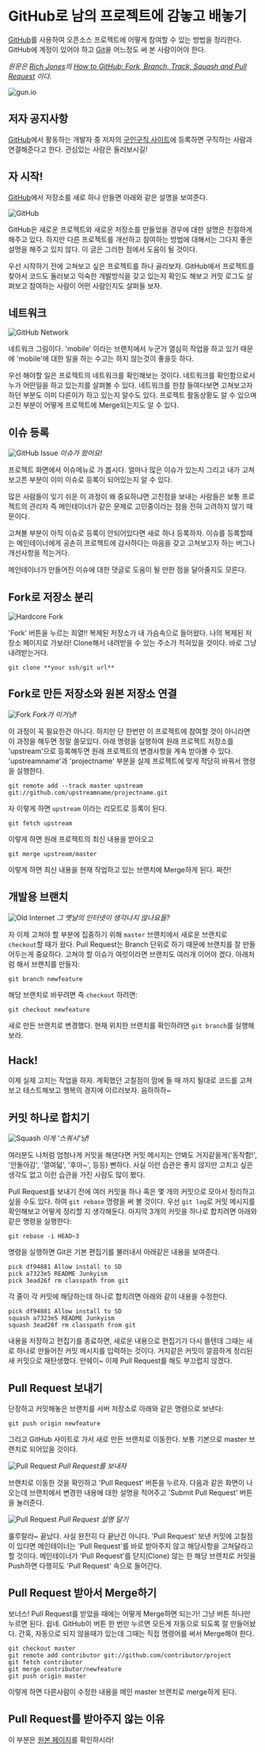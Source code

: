# GitHub로 남의 프로젝트에 감놓고 배놓기

[GitHub][]를 사용하여 오픈소스 프로젝트에 어떻게 참여할 수 있는 방법을 정리한다. GitHub에 계정이 있어야 하고 [Git][]을 어느정도 써 본 사람이어야 한다.

_원문은 [Rich Jones][rich]의 [How to GitHub: Fork, Branch, Track, Squash and Pull Request][source] 이다._

![gun.io](/articles/2012/how-to-github/banner_ul2.png)

[Git]: http://git-scm.org/
[GitHub]: http://github.com/
[source]: http://gun.io/blog/how-to-github-fork-branch-and-pull-request/
[rich]: http://gun.io/

## 저자 공지사항

[GitHub][]에서 활동하는 개발자 중 저자의 [구인구직 사이트](http://gun.io/contracts/new/)에 등록하면 구직하는 사람과 연결해준다고 한다. 관심있는 사람은 둘러보시길!

## 자 시작!

[GitHub][]에서 저장소를 새로 하나 만들면 아래와 같은 설명을 보여준다.

![GitHub](/articles/2012/how-to-github/LiEI3.png)

GitHub은 새로운 프로젝트와 새로운 저장소를 만들었을 경우에 대한 설명은 친절하게 해주고 있다. 하지만 다른 프로젝트를 개선하고 참여하는 방법에 대해서는 그다지 좋은 설명을 해주고 있지 않다. 이 글은 그러한 점에서 도움이 될 것이다.

우선 시작하기 전에 고쳐보고 싶은 프로젝트를 하나 골라보자. GitHub에서 프로젝트를 찾아서 코드도 둘러보고 익숙한 개발방식을 갖고 있는지 확인도 해보고 커밋 로그도 살펴보고 참여하는 사람이 어떤 사람인지도 살펴들 보자.

## 네트워크

![GitHub Network](/articles/2012/how-to-github/naZ6I.png)

네트워크 그림이다. 'mobile' 이라는 브랜치에서 누군가 열심히 작업을 하고 있기 때문에 'mobile'에 대한 일을 하는 수고는 하지 않는것이 좋을듯 하다.

우선 해야할 일은 프로젝트의 네트워크를 확인해보는 것이다. 네트워크를 확인함으로서 누가 어떤일을 하고 있는지를 살펴볼 수 있다. 네트워크를 한참 들여다보면 고쳐보고자 하던 부분도 이미 다른이가 하고 있는지 알수도 있다. 프로젝트 활동상황도 알 수 있으며 고친 부분이 어떻게 프로젝트에 Merge되는지도 알 수 있다.

## 이슈 등록

![GitHub Issue](/articles/2012/how-to-github/oksQI.png)
_이슈가 왔어요!_

프로젝트 화면에서 이슈메뉴로 가 봅시다. 얼마나 많은 이슈가 있는지 그리고 내가 고쳐보고픈 부분이 이미 이슈로 등록이 되어있는지 알 수 있다.

많은 사람들이 잊기 쉬운 이 과정이 왜 중요하냐면 고친점을 보내는 사람들은 보통 프로젝트의 관리자 즉 메인테이너가 같은 문제로 고민중이라는 점을 전혀 고려하지 않기 때문이다.

고쳐볼 부분이 아직 이슈로 등록이 안되어있다면 새로 하나 등록하자. 이슈를 등록할때는 메인테이너에게 공손히 프로젝트에 감사하다는 마음을 갖고 고쳐보고자 하는 버그나 개선사항을 적는거다.

메인테이너가 만들어진 이슈에 대한 댓글로 도움이 될 만한 점을 달아줄지도 모른다.

## Fork로 저장소 분리

![Hardcore Fork](/articles/2012/how-to-github/VWFCB.png)

'Fork' 버튼을 누르는 희열!! 복제된 저장소가 내 가슴속으로 들어왔다. 나의 복제된 저장소 페이지로 가보라! Clone해서 내려받을 수 있는 주소가 적혀있을 것이다. 바로 그냥 내려받는거다.

    git clone **your ssh/git url**

## Fork로 만든 저장소와 원본 저장소 연결

![Fork](/articles/2012/how-to-github/bbNRs.png)
_Fork가 이거냥!_

이 과정이 꼭 필요한건 아니다. 하지만 단 한번만 이 프로젝트에 참여할 것이 아니라면 이 과정을 해두면 정말 쓸모있다. 아래 명령을 실행하여 원래 프로젝트 저장소를 'upstream'으로 등록해두면 원래 프로젝트의 변경사항을 계속 받아볼 수 있다. 'upstreamname'과 'projectname' 부분을 실제 프로젝트에 맞게 적당히 바꿔서 명령을 실행한다.

    git remote add --track master upstream git://github.com/upstreamname/projectname.git

자 이렇게 하면 `upstream` 이라는 리모트로 등록이 된다.

    git fetch upstream

이렇게 하면 원래 프로젝트의 최신 내용을 받아오고

    git merge upstream/master

이렇게 하면 최신 내용을 현재 작업하고 있는 브랜치에 Merge하게 된다. 짜잔!

## 개발용 브랜치

![Old Internet](/articles/2012/how-to-github/fI9qT.gif)
_그 옛날의 인터넷이 생각나지 않나요들?_

자 이제 고쳐야 할 부분에 집중하기 위해 `master` 브랜치에서 새로운 브랜치로 `checkout`할 때가 왔다. Pull Request는 Branch 단위로 하기 때문에 브랜치를 잘 만들어두는게 중요하다. 고쳐야 할 이슈가 여럿이라면 브랜치도 여러개 이어야 겠다. 아래처럼 해서 브랜치를 만들자:

    git branch newfeature

해당 브랜치로 바꾸려면 즉 `checkout` 하려면:

    git checkout newfeature

새로 만든 브랜치로 변경했다. 현재 위치한 브랜치를 확인하려면 `git branch`를 실행해보라.

## Hack!

이제 실제 고치는 작업을 하자. 계획했던 고칠점이 맘에 들 때 까지 될대로 코드를 고쳐보고 테스트해보고 행복의 경지에 이르러보자. 음하하하~

## 커밋 하나로 합치기

![Squash](/articles/2012/how-to-github/FgOPu.png)
_이게 '스쿼시'냥!_

여러분도 나처럼 엄청나게 커밋을 해댄다면 커밋 메시지는 안봐도 거지같을게('동작함!', '안돌아감', '열여덟', '후아~', 등등) 뻔하다. 사실 이런 습관은 좋지 않지만 고치고 싶은 생각도 없고 이런 습관을 가진 사람도 많이 봤다.

Pull Request를 보내기 전에 여러 커밋을 하나 혹은 몇 개의 커밋으로 모아서 정리하고 싶을 수도 있다. 하여 `git rebase` 명령을 써 볼 것이다. 우선 `git log`로 커밋 메시지를 확인해보고 어떻게 정리할 지 생각해둔다. 마지막 3개의 커밋을 하나로 합치려면 아래와 같은 명령을 실행한다:

    git rebase -i HEAD~3

명령을 실행하면 Git은 기본 편집기를 불러내서 아래같은 내용을 보여준다.

    pick df94881 Allow install to SD
    pick a7323e5 README Junkyism
    pick 3ead26f rm classpath from git

각 줄이 각 커밋에 해당하는데 하나로 합치려면 아래와 같이 내용을 수정한다.

    pick df94881 Allow install to SD
    squash a7323e5 README Junkyism
    squash 3ead26f rm classpath from git

내용을 저장하고 편집기를 종료하면, 새로운 내용으로 편집기가 다시 뜰텐데 그때는 새로 하나로 만들어진 커밋 메시지를 입력하는 것이다. 거지같은 커밋이 깔끔하게 정리된 새 커밋으로 재탄생했다. 만쉐이~ 이제 Pull Request를 해도 부끄럽지 않겠다.

## Pull Request 보내기

단장하고 커밋해놓은 브랜치를 서버 저장소로 아래와 같은 명령으로 보낸다:

    git push origin newfeature

그리고 GitHub 사이트로 가서 새로 만든 브랜치로 이동한다. 보통 기본으로 master 브랜치로 되어있을 것이다.

![Pull Request](/articles/2012/how-to-github/aAd2v.png)
_Pull Request를 보내자_

브랜치로 이동한 것을 확인하고 'Pull Request' 버튼을 누르자. 다음과 같은 화면이 나오는데 브랜치에서 변경한 내용에 대한 설명을 적어주고 'Submit Pull Request' 버튼을 눌러준다.

![Pull Request](/articles/2012/how-to-github/5Euiy.png)
_Pull Request 설명 달기_

룰루랄라~ 끝났다. 사실 완전히 다 끝난건 아니다. 'Pull Request' 보낸 커밋에 고칠점이 있다면 메인테이너는 'Pull Request'를 바로 받아주지 않고 해당사항을 고쳐달라고 할 것이다. 메인테이너가 'Pull Request'를 닫지(Clone) 않는 한 해당 브랜치로 커밋을 Push하면 다행히도 'Pull Request' 속으로 들어간다.

## Pull Request 받아서 Merge하기

보너스! Pull Request를 받았을 때에는 어떻게 Merge하면 되는가! 그냥 버튼 하나만 누르면 된다. 쉽네. GitHub이 버튼 한 번만 누르면 모든게 자동으로 되도록 잘 만들어놨다. 간혹, 자동으로 되지 않을때가 있는데 그때는 직접 명령어를 써서 Merge해야 한다.

    git checkout master
    git remote add contributor git://github.com/contributor/project
    git fetch contributor
    git merge contributor/newfeature
    git push origin master

이렇게 하면 다른사람이 수정한 내용을 메인 master 브랜치로 merge하게 된다.

## Pull Request를 받아주지 않는 이유

이 부분은 [원본 페이지][source]를 확인하시라!
